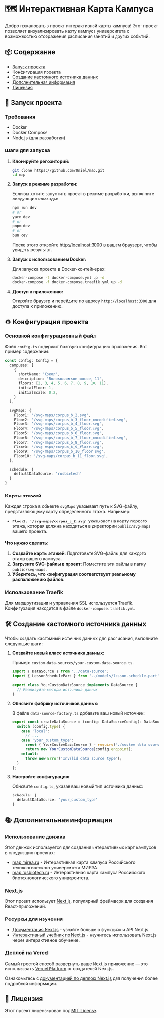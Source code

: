 # 🗺️ Интерактивная Карта Кампуса

Добро пожаловать в проект интерактивной карты кампуса! Этот проект позволяет визуализировать карту кампуса университета с возможностью отображения расписания занятий и других событий. 

## 📦 Содержание

- [Запуск проекта](#🚀-запуск-проекта)
- [Конфигурация проекта](#⚙️-конфигурация-проекта)
- [Создание кастомного источника данных](#🛠️-создание-кастомного-источника-данных)
- [Дополнительная информация](#📚-дополнительная-информация)
- [Лицензия](#📄-лицензия)

## 🚀 Запуск проекта

### Требования

- Docker
- Docker Compose
- Node.js (для разработки)

### Шаги для запуска

1. **Клонируйте репозиторий:**

   ```bash
   git clone https://github.com/0niel/map.git
   cd map
   ```

2. **Запуск в режиме разработки:**

   Если вы хотите запустить проект в режиме разработки, выполните следующие команды:

   ```bash
   npm run dev
   # or
   yarn dev
   # or
   pnpm dev
   # or
   bun dev
   ```

   После этого откройте [http://localhost:3000](http://localhost:3000) в вашем браузере, чтобы увидеть результат.

3. **Запуск с использованием Docker:**

   Для запуска проекта в Docker-контейнерах:

   ```bash
   docker-compose -f docker-compose.yml up -d
   docker-compose -f docker-compose.traefik.yml up -d
   ```

4. **Доступ к приложению:**

   Откройте браузер и перейдите по адресу `http://localhost:3000` для доступа к приложению.

## ⚙️ Конфигурация проекта

### Основной конфигурационный файл

Файл `config.ts` содержит базовую конфигурацию приложения. Вот пример содержания:

```typescript
const config: Config = {
  campuses: [
    {
      shortName: 'Сокол',
      description: 'Волоколамское шоссе, 11',
      floors: [2, 3, 4, 5, 6, 7, 8, 9, 10, 11],
      initialFloor: 1,
      initialScale: 0.2,
    }
  ],

  svgMaps: {
    Floor1: '/svg-maps/corpus_b_2.svg',
    Floor2: '/svg-maps/corpus_b_3_floor_uncodified.svg',
    Floor3: '/svg-maps/corpus_b_4_floor.svg',
    Floor4: '/svg-maps/corpus_b_5_floor.svg',
    Floor5: '/svg-maps/corpus_b_6_floor.svg',
    Floor6: '/svg-maps/corpus_b_7_floor_uncodified.svg',
    Floor7: '/svg-maps/corpus_b_8_floor.svg',
    Floor8: '/svg-maps/corpus_b_9_floor.svg',
    Floor9: '/svg-maps/corpus_b_10_floor.svg',
    Floor10: '/svg-maps/corpus_b_11_floor.svg',
  },

  schedule: {
    defaultDataSource: 'rosbiotech'
  }
}
```

### Карты этажей

Каждая строка в объекте `svgMaps` указывает путь к SVG-файлу, представляющему карту определенного этажа. Например:

- **`Floor1: '/svg-maps/corpus_b_2.svg'`** указывает на карту первого этажа, которая должна находиться в директории `public/svg-maps` вашего проекта.

#### Что нужно сделать:

1. **Создайте карты этажей**: Подготовьте SVG-файлы для каждого этажа вашего кампуса.
2. **Загрузите SVG-файлы в проект**: Поместите эти файлы в папку `public/svg-maps`.
3. **Убедитесь, что конфигурация соответствует реальному расположению файлов**.

### Использование Traefik

Для маршрутизации и управления SSL используется Traefik. Конфигурация находится в файле `docker-compose.traefik.yml`.

## 🛠️ Создание кастомного источника данных

Чтобы создать кастомный источник данных для расписания, выполните следующие шаги:

1. **Создайте новый класс источника данных:**

   Пример: `custom-data-sources/your-custom-data-source.ts`.

   ```typescript
   import { DataSource } from '../data-source';
   import { LessonSchedulePart } from '../models/lesson-schedule-part';

   export class YourCustomDataSource implements DataSource {
     // Реализуйте методы источника данных
   }
   ```

2. **Обновите фабрику источников данных:**

   В файле `data-source-factory.ts` добавьте ваш новый источник:

   ```typescript
   export const createDataSource = (config: DataSourceConfig): DataSource => {
     switch (config.type) {
       case 'local':
         // ...
       case 'your_custom_type':
         const { YourCustomDataSource } = require('./custom-data-sources/your-custom-data-source');
         return new YourCustomDataSource(config.endpoint);
       default:
         throw new Error('Invalid data source type');
     }
   };
   ```

3. **Настройте конфигурацию:**

   Обновите `config.ts`, указав ваш новый тип источника данных:

   ```typescript
   schedule: {
     defaultDataSource: 'your_custom_type'
   }
   ```

## 📚 Дополнительная информация

### Использование движка

Этот движок используется для создания интерактивных карт кампусов в следующих проектах:

- [map.mirea.ru](https://map.mirea.ru) - Интерактивная карта кампуса Российского технологического университета МИРЭА.
- [map.rosbiotech.ru](https://map.rosbiotech.ru) - Интерактивная карта кампуса Российского биотехнологического университета.

### Next.js

Этот проект использует [Next.js](https://nextjs.org), популярный фреймворк для создания React-приложений.

### Ресурсы для изучения

- [Документация Next.js](https://nextjs.org/docs) - узнайте больше о функциях и API Next.js.
- [Интерактивный учебник по Next.js](https://nextjs.org/learn) - научитесь использовать Next.js через интерактивное обучение.

### Деплой на Vercel

Самый простой способ развернуть ваше Next.js приложение — это использовать [Vercel Platform](https://vercel.com/new?utm_medium=default-template&filter=next.js&utm_source=create-next-app&utm_campaign=create-next-app-readme) от создателей Next.js.

Ознакомьтесь с [документацией по деплою Next.js](https://nextjs.org/docs/deployment) для получения более подробной информации.

## 📄 Лицензия

Этот проект лицензирован под [MIT License](LICENSE).
